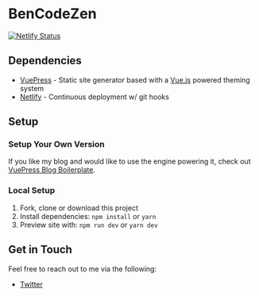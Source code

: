 # BenCodeZen

[![Netlify Status](https://api.netlify.com/api/v1/badges/cc296117-1fb1-45c8-9548-538b227d3758/deploy-status)](https://app.netlify.com/sites/bencodezen/deploys)

## Dependencies

- [VuePress](https://vuepress.vuejs.org/) - Static site generator based with a [Vue.js](https://www.vuejs.org) powered theming system
- [Netlify](https://www.netlify.com/) - Continuous deployment w/ git hooks

## Setup

### Setup Your Own Version

If you like my blog and would like to use the engine powering it, check out [VuePress Blog Boilerplate](https://github.com/bencodezen/vuepress-blog-boilerplate).

### Local Setup

1. Fork, clone or download this project
1. Install dependencies: `npm install` or `yarn`
1. Preview site with: `npm run dev` or `yarn dev`

## Get in Touch

Feel free to reach out to me via the following:

- [Twitter](http://www.twitter.com/bencodezen)

